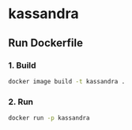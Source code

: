 # kassandra


## Run Dockerfile

### 1. Build

```bash
docker image build -t kassandra .
```

### 2. Run

```bash
docker run -p kassandra
```
